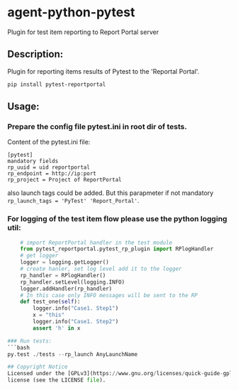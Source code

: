 # agent-python-pytest
Plugin for test item reporting to Report Portal server

## Description:
Plugin for reporting items results of Pytest to the 'Reportal Portal'.
```bash
pip install pytest-reportportal
```
## Usage:

### Prepare the config file pytest.ini in root dir of tests.
Content of the pytest.ini file:
```
[pytest]
mandatory fields
rp_uuid = uid reportportal
rp_endpoint = http://ip:port
rp_project = Project of ReportPortal
```
also launch tags could be added. But this parapmeter if not mandatory `rp_launch_tags = 'PyTest' 'Report_Portal'`.

### For logging of the test item flow please use the python logging util:
```python
    # import ReportPortal handler in the test module
    from pytest_reportportal.pytest_rp_plugin import RPlogHandler
    # get logger
    logger = logging.getLogger()
    # create hanler, set log level add it to the logger
    rp_handler = RPlogHandler()
    rp_handler.setLevel(logging.INFO)
    logger.addHandler(rp_handler)
    # In this case only INFO messages will be sent to the RP
    def test_one(self):
        logger.info("Case1. Step1")
        x = "this"
        logger.info("Case1. Step2")
        assert 'h' in x

### Run tests:
```bash
py.test ./tests --rp_launch AnyLaunchName

## Copyright Notice
Licensed under the [GPLv3](https://www.gnu.org/licenses/quick-guide-gplv3.html)
license (see the LICENSE file).